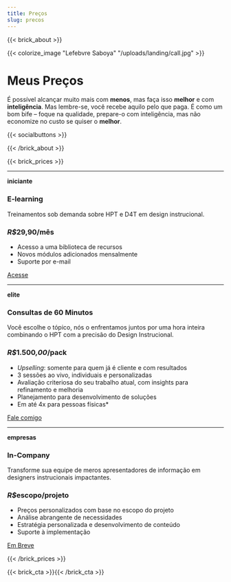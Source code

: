 ```yaml
---
title: Preços
slug: precos
---
```

{{< brick_about >}}

{{< colorize_image "Lefebvre Saboya" "/uploads/landing/call.jpg" >}}

# Meus Preços

É possível alcançar muito mais com **menos**, mas faça isso **melhor** e com **inteligência**. Mas lembre-se, você recebe aquilo pelo que paga. É como um bom bife – foque na qualidade, prepare-o com inteligência, mas não economize no custo se quiser o **melhor**.

{{< socialbuttons >}}

{{< /brick_about >}}


{{< brick_prices >}}

---

**iniciante**
### E-learning

Treinamentos sob demanda sobre HPT e D4T em design instrucional.

### _R$_**29,90**/mês

- Acesso a uma biblioteca de recursos
- Novos módulos adicionados mensalmente
- Suporte por e-mail

[Acesse](https://lms.llsaboya.com/)

---

**elite**

### Consultas de 60 Minutos

Você escolhe o tópico, nós o enfrentamos juntos por uma hora inteira combinando o HPT com a precisão do Design Instrucional.

### _R$_**1.500**_,00_/pack

- *Upselling*: somente para quem já é cliente e com resultados
- 3 sessões ao vivo, individuais e personalizadas
- Avaliação criteriosa do seu trabalho atual, com insights para refinamento e melhoria
- Planejamento para desenvolvimento de soluções
- Em até 4x para pessoas físicas*

[Fale comigo](/prices/consultoria-direcionada-em-hpt-design-instrucional/)

---

**empresas**

### In-Company

Transforme sua equipe de meros apresentadores de informação em designers instrucionais impactantes.

### _R$_**escopo**/projeto

- Preços personalizados com base no escopo do projeto
- Análise abrangente de necessidades
- Estratégia personalizada e desenvolvimento de conteúdo
- Suporte à implementação

[Em Breve](/contact/)


{{< /brick_prices >}}

{{< brick_cta >}}{{< /brick_cta >}}